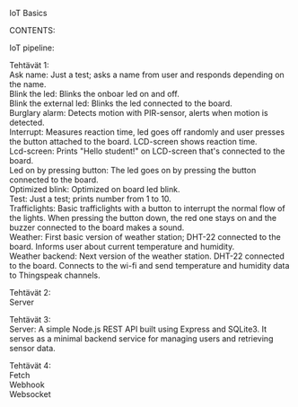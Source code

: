 IoT Basics  

CONTENTS:  

  IoT pipeline:  

  Tehtävät 1:  
    Ask name: Just a test; asks a name from user and responds depending on the name.  
    Blink the led: Blinks the onboar led on and off.  
    Blink the external led: Blinks the led connected to the board.  
    Burglary alarm: Detects motion with PIR-sensor, alerts when motion is detected.  
    Interrupt: Measures reaction time, led goes off randomly and user presses the button attached to the board. LCD-screen shows reaction time.  
    Lcd-screen: Prints "Hello student!" on LCD-screen that's connected to the board.  
    Led on by pressing button: The led goes on by pressing the button connected to the board.  
    Optimized blink: Optimized on board led blink.  
    Test: Just a test; prints number from 1 to 10.  
    Trafficlights: Basic trafficlights with a button to interrupt the normal flow of the lights. When pressing the button down, the red one stays on and the buzzer connected to the board makes a sound.  
    Weather: First basic version of weather station; DHT-22 connected to the board. Informs user about current temperature and humidity.   
    Weather backend: Next version of the weather station. DHT-22 connected to the board. Connects to the wi-fi and send temperature and humidity data to Thingspeak channels.  
    
  Tehtävät 2:  
    Server  
    
  Tehtävät 3:  
    Server: A simple Node.js REST API built using Express and SQLite3. It serves as a minimal backend service for managing users and retrieving sensor data.  
    
  Tehtävät 4:  
    Fetch  
    Webhook  
    Websocket  
